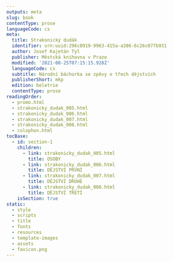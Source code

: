 ```yaml
---
outputs: meta
slug: book
contentType: prose
languageCode: cs
meta:
  title: Strakonický dudák
  identifier: urn:uuid:296c0919-9963-415a-a386-6c26c077b931
  author: Josef Kajetán Tyl
  publisher: Městská knihovna v Praze
  modified: '2021-08-25T07:15:15.928Z'
  languageCode: cs
  subtitle: Národní báchorka se zpěvy o třech dějstvích
  publisherShort: mkp
  edition: beletrie
  contentType: prose
readingOrder:
  - promo.html
  - strakonicky_dudak_005.html
  - strakonicky_dudak_006.html
  - strakonicky_dudak_007.html
  - strakonicky_dudak_008.html
  - colophon.html
tocBase:
  - id: section-1
    children:
      - link: strakonicky_dudak_005.html
        title: OSOBY
      - link: strakonicky_dudak_006.html
        title: DĚJSTVÍ PRVNÍ
      - link: strakonicky_dudak_007.html
        title: DĚJSTVÍ DRUHÉ
      - link: strakonicky_dudak_008.html
        title: DĚJSTVÍ TŘETÍ
    isSection: true
static:
  - style
  - scripts
  - title
  - fonts
  - resources
  - template-images
  - assets
  - favicon.png
---
```


